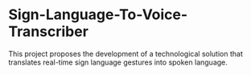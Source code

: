 # Sign-Language-To-Voice-Transcriber
This project proposes the development of a technological solution that translates real-time sign language gestures into spoken language. 
